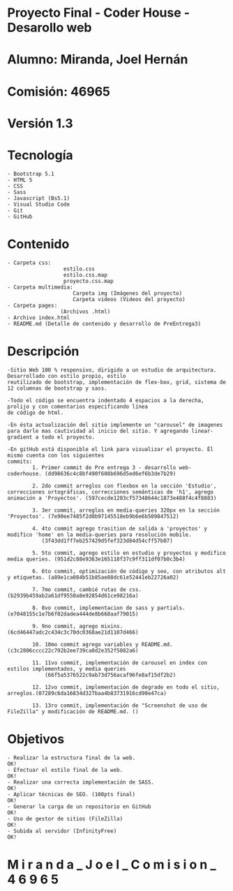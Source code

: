 

# Proyecto Final - Coder House - Desarollo web 
# Alumno: Miranda, Joel Hernán 
# Comisión: 46965 
# Versión 1.3
# Tecnología 

    - Bootstrap 5.1
    - HTML 5 
    - CSS
    - Sass
    - Javascript (Bs5.1)
    - Visual Studio Code
    - Git
    - GitHub

# Contenido 

    - Carpeta css: 
                      estilo.css
                      estilo.css.map
                      proyecto.css.map
    - Carpeta multimedia: 
                         Carpeta img (Imágenes del proyecto) 
                         Carpeta videos (Videos del proyecto)
    - Carpeta pages:
                     (Archivos .html)
    - Archivo index.html
    - README.md (Detalle de contenido y desarrollo de PreEntrega3) 

# Descripción

	-Sitio Web 100 % responsivo, dirigido a un estudio de arquitectura. Desarrollado con estilo propio, estilo 
    reutilizado de bootstrap, implementación de flex-box, grid, sistema de 12 columnas de bootstrap y sass.

    -Todo el código se encuentra indentado 4 espacios a la derecha, prolijo y con comentarios especificando línea 
    de código de html.

    -En ésta actualización del sitio implemente un "carousel" de imagenes para darle mas cautividad al inicio del sitio. Y agregando linear-gradient a todo el proyecto.

    -En gitHub está disponible el link para visualizar el proyecto. Él mismo cuenta con los siguientes 
    commits:
            1. Primer commit de Pre entrega 3 - desarrollo web- coderhouse. (dd98636c4c8bf490f608b696d5ed6ef6b3de7b29)

            2. 2do commit arreglos con flexbox en la sección 'Estudio', correcciones ortográficas, correcciones semánticas de 'h1', agrego animación a 'Proyectos'. (597cecde1203cf57348644c1873e488f4c4f8883)
            
            3. 3er commit, arreglos en media-queries 320px en la sección 'Proyectos'. (7e90ee7485f2d0b97145518eb9b6e6b509847512)
            
            4. 4to commit agrego trasition de salida a 'proyectos' y modifico 'home' en la media-queries para resolución mobile.
               (3f43dd1ff7eb257429d5fef323d84d54cff57b07)
            
            5. 5to commit, agrego estilo en estudio y proyectos y modifico media queries. (951d2c88e9363e165118f37c9ff311df07b0c3b4)
            
            6. 6to commit, optimización de código y seo, con atributos alt y etiquetas. (a89e1ca084b51b85ae88dc61e52441eb22726a02)
            
            7. 7mo commit, cambié rutas de css. (b2939b459ab2a61df9550a8e92854d61ce98216a)
            
            8. 8vo commit, implementacion de sass y partials. (e7048155c1e7b6f02dadea444de8b668aaf79015)
            
            9. 9no commit, agrego mixins. (6cd46447adc2c434c3c70dc0368ae21d1107d466)
            
            10. 10mo commit agrego variables y README.md. (c3c2806cccc22c792b2ee739ca0d2e352f5082a6)

            11. 11vo commit, implementación de carousel en index con estilos implementados, y media queries
                (66f5a5376522c9ab73d756acaf96fe8af15df2b2)

            12. 12vo commit, implementación de degrade en todo el sitio, arreglos.(07289c6da16834d327baa4b83731916cd90e47ca)

            13. 13ro commit, implementación de "Screenshot de uso de FileZilla" y modificación de README.md. ()

# Objetivos

    - Realizar la estructura final de la web.                                                   OK! 
    - Efectuar el estilo final de la web.		                                                OK!
    - Realizar una correcta implementación de SASS.                                             OK!
    - Aplicar técnicas de SEO. (100pts final)                                                   OK!
    - Generar la carga de un repositorio en GitHub                                              OK!
    - Uso de gestor de sitios (FileZilla)                                                       OK!
    - Subida al servidor (InfinityFree)                                                         OK! 

# M i r a n d a _ J o e l _ C o m i s i o n _ 4 6 9 6 5
